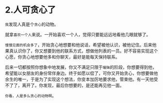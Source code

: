 # 2.人可贪心了

`我`发现人真是个`贪心`的动物。

就拿`喜欢一个人`来说。一开始喜欢一个人，觉得只要能远远地看他几眼就够了。

`慢慢见面的机会多了`，开始贪心地想要和他说话，希望被他认识，被他记住。后来他果真认识你了，你又想要到他的联系方式，想做他列表的一员。好不容易实现这个心愿，你贪心地想要他多和你聊天，最好是能每天保持联系。

后来一切都按照你想象中地发展，你又不满足只限于`暧昧`的阶段，你想要得到他，希望能以女朋友的身份常伴身边。终于如愿以偿了，可你又开始贪心，你想要做他余生的唯一，于是为了实现这个想法，你变本加厉地要求他，管束他。有一天他受不了了，离开了。你发现，最后你想要的，是还能再见他一面。

`你看，人是多么贪心的动物啊`。

